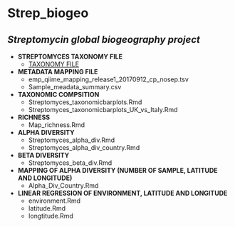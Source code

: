 # Strep_biogeo
## _Streptomycin global biogeography project_

* **STREPTOMYCES TAXONOMY FILE**
    * [TAXONOMY FILE](https://drive.google.com/file/d/1Cr1fjyM9MNazcv-yzV966DziyrzHdXsY/view?usp=drive_link)
* **METADATA MAPPING FILE**
  * emp_qiime_mapping_release1_20170912_cp_nosep.tsv
  * Sample_meadata_summary.csv 
* **TAXONOMIC COMPSITION**
    * Streptomyces_taxonomicbarplots.Rmd
    * Streptomyces_taxonomicbarplots_UK_vs_Italy.Rmd
* **RICHNESS**
    * Map_richness.Rmd
* **ALPHA DIVERSITY**
    * Streptomyces_alpha_div.Rmd
    * Streptomyces_alpha_div_country.Rmd
* **BETA DIVERSITY**
    * Streptomyces_beta_div.Rmd
* **MAPPING OF ALPHA DIVERSITY (NUMBER OF SAMPLE, LATITUDE AND LONGITUDE)**
    * Alpha_Div_Country.Rmd
* **LINEAR REGRESSION OF ENVIRONMENT, LATITUDE AND LONGITUDE**
    * environment.Rmd
    * latitude.Rmd
    * longtitude.Rmd
